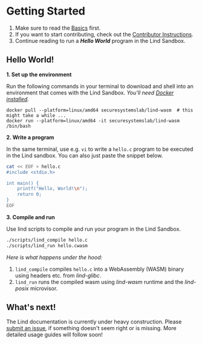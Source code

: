 # Getting Started

1. Make sure to read the [Basics](../index.md) first.
2. If you want to start contributing, check out the [Contributor Instructions](../contribute/README.md).
3. Continue reading to run a *__Hello World__* program in the Lind Sandbox.

## Hello World!

**1. Set up the environment**

Run the following commands in your terminal to download and shell into an environment
that comes with the Lind Sandbox. *You'll need [Docker installed](https://docs.docker.com/engine/install/).*

```
docker pull --platform=linux/amd64 securesystemslab/lind-wasm  # this might take a while ...
docker run --platform=linux/amd64 -it securesystemslab/lind-wasm /bin/bash
```

**2. Write a program**

In the same terminal, use e.g. `vi` to write a `hello.c` program to be executed
in the Lind sandbox. You can also just paste the snippet below.

```bash
cat << EOF > hello.c
#include <stdio.h>

int main() {
    printf("Hello, World!\n");
    return 0;
}
EOF
```

**3. Compile and run**

Use lind scripts to compile and run your program in the Lind Sandbox.

```bash
./scripts/lind_compile hello.c
./scripts/lind_run hello.cwasm
```

*Here is what happens under the hood:*

1.  `lind_compile` compiles `hello.c` into a WebAssembly (WASM)
binary using headers etc. from *lind-glibc*.
1. `lind_run` runs the compiled wasm using *lind-wasm* runtime
and the *lind-posix* microvisor.

## What's next!

The Lind documentation is currently under heavy construction. Please [submit an
issue](../contribute/README.md), if something doesn't seem right or is missing.
More detailed usage guides will follow soon!
